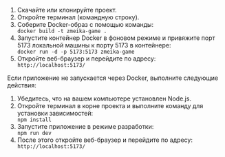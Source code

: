 <!DOCTYPE html>
<html lang="en">
<head>
<meta charset="UTF-8">
<meta name="viewport" content="width=device-width, initial-scale=1.0">

</head>
<body>
  <ol>
    <li>Скачайте или клонируйте проект.</li>
    <li>Откройте терминал (командную строку).</li>
    <li>Соберите Docker-образ с помощью команды:</li>
    <code>docker build -t zmeika-game .</code>
    <li>Запустите контейнер Docker в фоновом режиме и привяжите порт 5173 локальной машины к порту 5173 в контейнере:</li>
    <code>docker run -d -p 5173:5173 zmeika-game</code>
    <li>Откройте веб-браузер и перейдите по адресу:</li>
    <code>http://localhost:5173/</code>
  </ol>
  
  <p>Если приложение не запускается через Docker, выполните следующие действия:</p>
  <ol>
    <li>Убедитесь, что на вашем компьютере установлен Node.js.</li>
    <li>Откройте терминал в корне проекта и выполните команду для установки зависимостей:</li>
    <code>npm install</code>
    <li>Запустите приложение в режиме разработки:</li>
    <code>npm run dev</code>
    <li>После этого откройте веб-браузер и перейдите по адресу:</li>
    <code>http://localhost:5173/</code>
  </ol>
</body>
</html>
